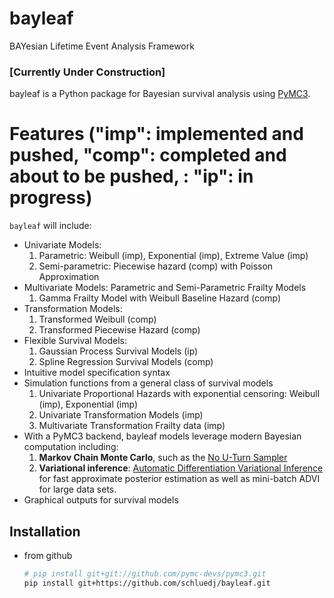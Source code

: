 # bayleaf
BAYesian Lifetime Event Analysis Framework

### [Currently Under Construction]

bayleaf is a Python package for Bayesian survival analysis using [PyMC3](https://github.com/pymc-devs/pymc3).

Features ("imp": implemented and pushed, "comp": completed and about to be pushed, : "ip": in progress)
========
`bayleaf` will include:
-  Univariate Models: 
    1. Parametric: Weibull (imp), Exponential (imp), Extreme Value (imp)
    2. Semi-parametric: Piecewise hazard (comp) with Poisson Approximation
-  Multivariate Models: Parametric and Semi-Parametric Frailty Models
    1. Gamma Frailty Model with Weibull Baseline Hazard (comp)
-  Transformation Models:
    1. Transformed Weibull (comp)
    2. Transformed Piecewise Hazard (comp)
-  Flexible Survival Models: 
    1. Gaussian Process Survival Models (ip)
    2. Spline Regression Survival Models (comp)
-  Intuitive model specification syntax
-  Simulation functions from a general class of survival models
    1. Univariate Proportional Hazards with exponential censoring: Weibull (imp), Exponential (imp)
    2. Univariate Transformation Models (imp)
    3. Multivariate Transformation Frailty data (imp)
-  With a PyMC3 backend, bayleaf models leverage modern Bayesian computation including:
   1. **Markov Chain Monte Carlo**, such as the [No U-Turn Sampler](http://www.jmlr.org/papers/v15/hoffman14a.html)
    2. **Variational inference**: [Automatic Differentiation Variational Inference](http://www.jmlr.org/papers/v18/16-107.html)
    for fast approximate posterior estimation as well as mini-batch ADVI
    for large data sets.
- Graphical outputs for survival models

Installation
------------

* from github
    ```bash
    # pip install git+git://github.com/pymc-devs/pymc3.git
    pip install git+https://github.com/schluedj/bayleaf.git
    ```
